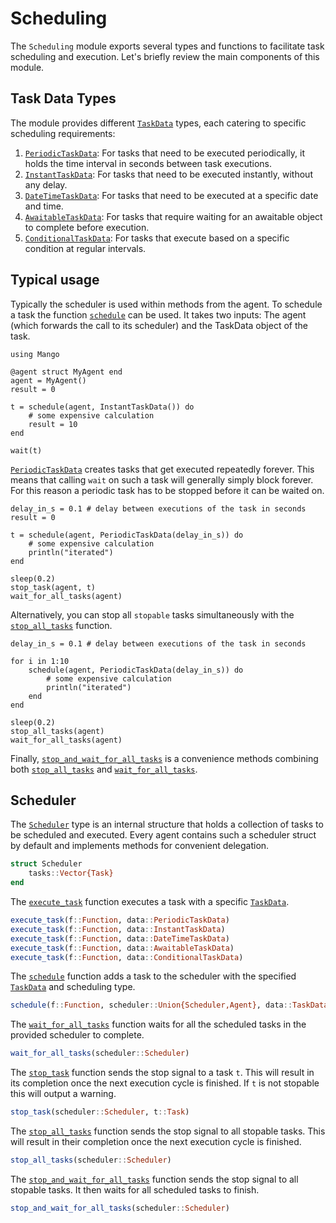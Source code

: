 # Scheduling

The `Scheduling` module exports several types and functions to facilitate task scheduling and execution. Let's briefly review the main components of this module.

## Task Data Types

The module provides different [`TaskData`](@ref) types, each catering to specific scheduling requirements:

1. [`PeriodicTaskData`](@ref): For tasks that need to be executed periodically, it holds the time interval in seconds between task executions.
2. [`InstantTaskData`](@ref): For tasks that need to be executed instantly, without any delay.
3. [`DateTimeTaskData`](@ref): For tasks that need to be executed at a specific date and time.
4. [`AwaitableTaskData`](@ref): For tasks that require waiting for an awaitable object to complete before execution.
5. [`ConditionalTaskData`](@ref): For tasks that execute based on a specific condition at regular intervals.


## Typical usage

Typically the scheduler is used within methods from the agent. To schedule a task the function [`schedule`](@ref) can be used. It takes two inputs: The agent (which forwards the call to its scheduler) and the TaskData object of the task.

```@example scheduling
using Mango

@agent struct MyAgent end
agent = MyAgent()
result = 0

t = schedule(agent, InstantTaskData()) do 
    # some expensive calculation
    result = 10       
end

wait(t)
```

[`PeriodicTaskData`](@ref) creates tasks that get executed repeatedly forever. 
This means that calling `wait` on such a task will generally simply block forever.
For this reason a periodic task has to be stopped before it can be waited on.

```@example scheduling
delay_in_s = 0.1 # delay between executions of the task in seconds
result = 0

t = schedule(agent, PeriodicTaskData(delay_in_s)) do 
    # some expensive calculation
    println("iterated") 
end

sleep(0.2)
stop_task(agent, t)
wait_for_all_tasks(agent)
```

Alternatively, you can stop all `stopable` tasks simultaneously with the [`stop_all_tasks`](@ref) function.

```@example scheduling
delay_in_s = 0.1 # delay between executions of the task in seconds

for i in 1:10
    schedule(agent, PeriodicTaskData(delay_in_s)) do 
        # some expensive calculation
        println("iterated") 
    end
end

sleep(0.2)
stop_all_tasks(agent)
wait_for_all_tasks(agent)
```

Finally, [`stop_and_wait_for_all_tasks`](@ref) is a convenience methods combining both [`stop_all_tasks`](@ref) and [`wait_for_all_tasks`](@ref).


## Scheduler

The [`Scheduler`](@ref) type is an internal structure that holds a collection of tasks to be scheduled and executed. Every agent contains such a scheduler struct by default and implements methods for convenient delegation.

```julia
struct Scheduler
    tasks::Vector{Task}
end
```

The [`execute_task`](@ref) function executes a task with a specific [`TaskData`](@ref).

```julia
execute_task(f::Function, data::PeriodicTaskData)
execute_task(f::Function, data::InstantTaskData)
execute_task(f::Function, data::DateTimeTaskData)
execute_task(f::Function, data::AwaitableTaskData)
execute_task(f::Function, data::ConditionalTaskData)
```

The [`schedule`](@ref) function adds a task to the scheduler with the specified [`TaskData`](@ref) and scheduling type.

```julia
schedule(f::Function, scheduler::Union{Scheduler,Agent}, data::TaskData, scheduling_type::SchedulingType=ASYNC)
```

The [`wait_for_all_tasks`](@ref) function waits for all the scheduled tasks in the provided scheduler to complete.

```julia
wait_for_all_tasks(scheduler::Scheduler)
```

The [`stop_task`](@ref) function sends the stop signal to a task `t`. This will result in its completion once the next execution cycle is finished. If `t` is not stopable this will output a warning.

```julia
stop_task(scheduler::Scheduler, t::Task)
```

The [`stop_all_tasks`](@ref) function sends the stop signal to all stopable tasks. This will result in their completion once the next execution cycle is finished.

```julia
stop_all_tasks(scheduler::Scheduler)
```

The [`stop_and_wait_for_all_tasks`](@ref) function sends the stop signal to all stopable tasks. It then waits for all scheduled tasks to finish.

```julia
stop_and_wait_for_all_tasks(scheduler::Scheduler)
```
